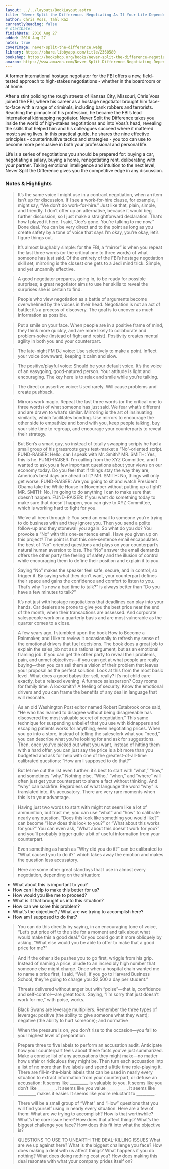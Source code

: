 ```yaml
---
layout: ../../layouts/BookLayout.astro
title: "Never Split the Difference. Negotiating As If Your Life Depended On It"
author: Chris Voss, Tahl Raz
currentlyReading: false
# startDate:
finishDate: 2016 Aug 27
added: 2016 Aug 27
notes: true
coverImage: never-split-the-difference.webp
library: https://share.libbyapp.com/title/2360580
bookshop: https://bookshop.org/books/never-split-the-difference-negotiating-as-if-your-life-depended-on-it/9780062407801
amazon: https://www.amazon.com/Never-Split-Difference-Negotiating-Depended/dp/0062407805
---
```


A former international hostage negotiator for the FBI offers a new, field-tested approach to high-stakes negotiations - whether in the boardroom or at home.

After a stint policing the rough streets of Kansas City, Missouri, Chris Voss joined the FBI, where his career as a hostage negotiator brought him face-to-face with a range of criminals, including bank robbers and terrorists. Reaching the pinnacle of his profession, he became the FBI’s lead international kidnapping negotiator. Never Split the Difference takes you inside the world of high-stakes negotiations and into Voss’s head, revealing the skills that helped him and his colleagues succeed where it mattered most: saving lives. In this practical guide, he shares the nine effective principles - counterintuitive tactics and strategies - you too can use to become more persuasive in both your professional and personal life.

Life is a series of negotiations you should be prepared for: buying a car, negotiating a salary, buying a home, renegotiating rent, deliberating with your partner. Taking emotional intelligence and intuition to the next level, Never Split the Difference gives you the competitive edge in any discussion.

### Notes & Highlights
> It’s the same voice I might use in a contract negotiation, when an item isn’t up for discussion. If I see a work-for-hire clause, for example, I might say, “We don’t do work-for-hire.” Just like that, plain, simple, and friendly. I don’t offer up an alternative, because it would beg further discussion, so I just make a straightforward declaration. That’s how I played it here. I said, “Joe’s gone. You’re talking to me now.” Done deal. You can be very direct and to the point as long as you create safety by a tone of voice that says I’m okay, you’re okay, let’s figure things out.

> It’s almost laughably simple: for the FBI, a “mirror” is when you repeat the last three words (or the critical one to three words) of what someone has just said. Of the entirety of the FBI’s hostage negotiation skill set, mirroring is the closest one gets to a Jedi mind trick. Simple, and yet uncannily effective.

> A good negotiator prepares, going in, to be ready for possible surprises; a great negotiator aims to use her skills to reveal the surprises she is certain to find.

> People who view negotiation as a battle of arguments become overwhelmed by the voices in their head. Negotiation is not an act of battle; it’s a process of discovery. The goal is to uncover as much information as possible.

> Put a smile on your face. When people are in a positive frame of mind, they think more quickly, and are more likely to collaborate and problem-solve (instead of fight and resist). Positivity creates mental agility in both you and your counterpart.

> The late-night FM DJ voice: Use selectively to make a point. Inflect your voice downward, keeping it calm and slow.

> The positive/playful voice: Should be your default voice. It’s the voice of an easygoing, good-natured person. Your attitude is light and encouraging. The key here is to relax and smile while you’re talking.

> The direct or assertive voice: Used rarely. Will cause problems and create pushback.

> Mirrors work magic. Repeat the last three words (or the critical one to three words) of what someone has just said. We fear what’s different and are drawn to what’s similar. Mirroring is the art of insinuating similarity, which facilitates bonding. Use mirrors to encourage the other side to empathize and bond with you, keep people talking, buy your side time to regroup, and encourage your counterparts to reveal their strategy.

> But Ben’s a smart guy, so instead of totally swapping scripts he had a small group of his grassroots guys test-market a “No”-oriented script. FUND-RAISER: Hello, can I speak with Mr. Smith? MR. SMITH: Yes, this is he. FUND-RAISER: I’m calling from the XYZ Committee, and I wanted to ask you a few important questions about your views on our economy today. Do you feel that if things stay the way they are, America’s best days are ahead of it? MR. SMITH: No, things will only get worse. FUND-RAISER: Are you going to sit and watch President Obama take the White House in November without putting up a fight? MR. SMITH: No, I’m going to do anything I can to make sure that doesn’t happen. FUND-RAISER: If you want do something today to make sure that doesn’t happen, you can give to XYZ Committee, which is working hard to fight for you.

> We’ve all been through it: You send an email to someone you’re trying to do business with and they ignore you. Then you send a polite follow-up and they stonewall you again. So what do you do? You provoke a “No” with this one-sentence email. Have you given up on this project? The point is that this one-sentence email encapsulates the best of “No”-oriented questions and plays on your counterpart’s natural human aversion to loss. The “No” answer the email demands offers the other party the feeling of safety and the illusion of control while encouraging them to define their position and explain it to you.

> Saying “No” makes the speaker feel safe, secure, and in control, so trigger it. By saying what they don’t want, your counterpart defines their space and gains the confidence and comfort to listen to you. That’s why “Is now a bad time to talk?” is always better than “Do you have a few minutes to talk?”

> It’s not just with hostage negotiations that deadlines can play into your hands. Car dealers are prone to give you the best price near the end of the month, when their transactions are assessed. And corporate salespeople work on a quarterly basis and are most vulnerable as the quarter comes to a close.

> A few years ago, I stumbled upon the book How to Become a Rainmaker, and I like to review it occasionally to refresh my sense of the emotional drivers that fuel decisions. The book does a great job to explain the sales job not as a rational argument, but as an emotional framing job. If you can get the other party to reveal their problems, pain, and unmet objectives—if you can get at what people are really buying—then you can sell them a vision of their problem that leaves your proposal as the perfect solution. Look at this from the most basic level. What does a good babysitter sell, really? It’s not child care exactly, but a relaxed evening. A furnace salesperson? Cozy rooms for family time. A locksmith? A feeling of security. Know the emotional drivers and you can frame the benefits of any deal in language that will resonate.

> As an old Washington Post editor named Robert Estabrook once said, “He who has learned to disagree without being disagreeable has discovered the most valuable secret of negotiation.” This same technique for suspending unbelief that you use with kidnappers and escaping patients works for anything, even negotiating prices. When you go into a store, instead of telling the salesclerk what you “need,” you can describe what you’re looking for and ask for suggestions. Then, once you’ve picked out what you want, instead of hitting them with a hard offer, you can just say the price is a bit more than you budgeted and ask for help with one of the greatest-of-all-time calibrated questions: “How am I supposed to do that?”

> But let me cut the list even further: it’s best to start with “what,” “how,” and sometimes “why.” Nothing else. “Who,” “when,” and “where” will often just get your counterpart to share a fact without thinking. And “why” can backfire. Regardless of what language the word “why” is translated into, it’s accusatory. There are very rare moments when this is to your advantage.

> Having just two words to start with might not seem like a lot of ammunition, but trust me, you can use “what” and “how” to calibrate nearly any question. “Does this look like something you would like?” can become “How does this look to you?” or “What about this works for you?” You can even ask, “What about this doesn’t work for you?” and you’ll probably trigger quite a bit of useful information from your counterpart.

> Even something as harsh as “Why did you do it?” can be calibrated to “What caused you to do it?” which takes away the emotion and makes the question less accusatory.

> Here are some other great standbys that I use in almost every negotiation, depending on the situation:
* What about this is important to you?
* How can I help to make this better for us?
* How would you like me to proceed?
* What is it that brought us into this situation?
* How can we solve this problem?
* What’s the objective? / What are we trying to accomplish here?
* How am I supposed to do that?

> You can do this directly by saying, in an encouraging tone of voice, “Let’s put price off to the side for a moment and talk about what would make this a good deal.” Or you could go at it more obliquely by asking, “What else would you be able to offer to make that a good price for me?”

> And if the other side pushes you to go first, wriggle from his grip. Instead of naming a price, allude to an incredibly high number that someone else might charge. Once when a hospital chain wanted me to name a price first, I said, “Well, if you go to Harvard Business School, they’re going to charge you $2,500 a day per student.”

> Threats delivered without anger but with “poise”—that is, confidence and self-control—are great tools. Saying, “I’m sorry that just doesn’t work for me,” with poise, works.

> Black Swans are leverage multipliers. Remember the three types of leverage: positive (the ability to give someone what they want); negative (the ability to hurt someone); and normative

> When the pressure is on, you don’t rise to the occasion—you fall to your highest level of preparation.

> Prepare three to five labels to perform an accusation audit. Anticipate how your counterpart feels about these facts you’ve just summarized. Make a concise list of any accusations they might make—no matter how unfair or ridiculous they might be. Then turn each accusation into a list of no more than five labels and spend a little time role-playing it. There are fill-in-the-blank labels that can be used in nearly every situation to extract information from your counterpart, or defuse an accusation: It seems like _________ is valuable to you. It seems like you don’t like _________. It seems like you value __________. It seems like _________ makes it easier. It seems like you’re reluctant to _________.

> There will be a small group of “What” and “How” questions that you will find yourself using in nearly every situation. Here are a few of them: What are we trying to accomplish? How is that worthwhile? What’s the core issue here? How does that affect things? What’s the biggest challenge you face? How does this fit into what the objective is?

> QUESTIONS TO USE TO UNEARTH THE DEAL-KILLING ISSUES What are we up against here? What is the biggest challenge you face? How does making a deal with us affect things? What happens if you do nothing? What does doing nothing cost you? How does making this deal resonate with what your company prides itself on?  
